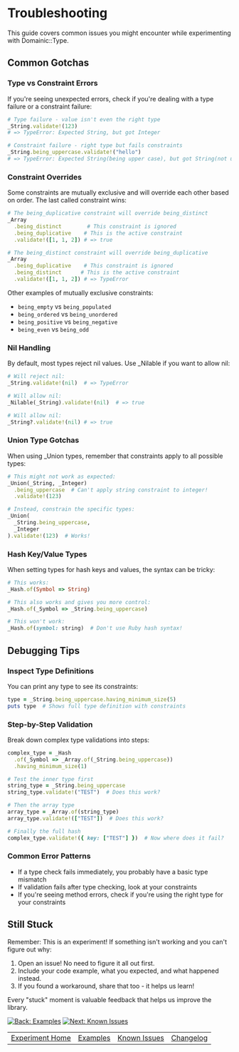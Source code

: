 # Troubleshooting

This guide covers common issues you might encounter while experimenting with Domainic::Type.

## Common Gotchas

### Type vs Constraint Errors

If you're seeing unexpected errors, check if you're dealing with a type failure or a constraint failure:

```ruby
# Type failure - value isn't even the right type
_String.validate!(123)  
# => TypeError: Expected String, but got Integer

# Constraint failure - right type but fails constraints
_String.being_uppercase.validate!("hello")
# => TypeError: Expected String(being upper case), but got String(not upper case)
```

### Constraint Overrides

Some constraints are mutually exclusive and will override each other based on order. The last called constraint wins:

```ruby
# The being_duplicative constraint will override being_distinct
_Array
  .being_distinct        # This constraint is ignored
  .being_duplicative    # This is the active constraint
  .validate!([1, 1, 2]) # => true

# The being_distinct constraint will override being_duplicative
_Array
  .being_duplicative    # This constraint is ignored
  .being_distinct      # This is the active constraint
  .validate!([1, 1, 2]) # => TypeError
```

Other examples of mutually exclusive constraints:

* `being_empty` vs `being_populated`
* `being_ordered` vs `being_unordered`
* `being_positive` vs `being_negative`
* `being_even` vs `being_odd`

### Nil Handling

By default, most types reject nil values. Use _Nilable if you want to allow nil:

```ruby
# Will reject nil:
_String.validate!(nil)  # => TypeError

# Will allow nil:
_Nilable(_String).validate!(nil)  # => true

# Will allow nil:
_String?.validate!(nil) # => true
```

### Union Type Gotchas

When using _Union types, remember that constraints apply to all possible types:

```ruby
# This might not work as expected:
_Union(_String, _Integer)
  .being_uppercase  # Can't apply string constraint to integer!
  .validate!(123)

# Instead, constrain the specific types:
_Union(
  _String.being_uppercase,
  _Integer
).validate!(123)  # Works!
```

### Hash Key/Value Types

When setting types for hash keys and values, the syntax can be tricky:

```ruby
# This works:
_Hash.of(Symbol => String)

# This also works and gives you more control:
_Hash.of(_Symbol => _String.being_uppercase)

# This won't work:
_Hash.of(symbol: string)  # Don't use Ruby hash syntax!
```

## Debugging Tips

### Inspect Type Definitions

You can print any type to see its constraints:

```ruby
type = _String.being_uppercase.having_minimum_size(5)
puts type  # Shows full type definition with constraints
```

### Step-by-Step Validation

Break down complex type validations into steps:

```ruby
complex_type = _Hash
  .of(_Symbol => _Array.of(_String.being_uppercase))
  .having_minimum_size(1)

# Test the inner type first
string_type = _String.being_uppercase
string_type.validate!("TEST")  # Does this work?

# Then the array type
array_type = _Array.of(string_type)
array_type.validate!(["TEST"])  # Does this work?

# Finally the full hash
complex_type.validate!({ key: ["TEST"] })  # Now where does it fail?
```

### Common Error Patterns

* If a type check fails immediately, you probably have a basic type mismatch
* If validation fails after type checking, look at your constraints
* If you're seeing method errors, check if you're using the right type for your constraints

## Still Stuck

Remember: This is an experiment! If something isn't working and you can't figure out why:

1. Open an issue! No need to figure it all out first.
2. Include your code example, what you expected, and what happened instead.
3. If you found a workaround, share that too - it helps us learn!

Every "stuck" moment is valuable feedback that helps us improve the library.

[![Back: Examples](https://img.shields.io/badge/%3C%3C%20Examples-blue?style=for-the-badge)](EXAMPLES.md)
[![Next: Known Issues](https://img.shields.io/badge/Known%20Issues%20%3E%3E-blue?style=for-the-badge)](KNOWN_ISSUES.md)

|                               |                         |                                 |                            |
|-------------------------------|-------------------------|---------------------------------|----------------------------|
| [Experiment Home](README.md)  | [Examples](EXAMPLES.md) | [Known Issues](KNOWN_ISSUES.md) | [Changelog](CHANGELOG.md)  |
